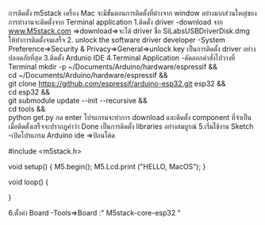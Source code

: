 การติดตั้ง m5stack
เครื่อง Mac จะมีขั้นตอนการติดตั้งที่ต่างจาก window อย่างมากส่วนใหญ่ของการทำงานจะติดตั้งจาก Terminal application
1.ติดตั้ง driver 
-download จาก www.M5stack.com =>download=>จะได้ driver ชื่อ SiLabsUSBDriverDisk.dmg ให้ทำการติดตั้งจนเสร็จ
2. unlock the software driver developer 
-System Preference=>Security & Privacy=>General=>unlock key เป็นการติดตั้ง driver อย่างปลอดภัยที่สุด
3.ติดตั้ง Ardunio IDE 
4.Terminal Application
-คัดลอกคำสั่งไปวางที่ Terminal
mkdir -p ~/Documents/Arduino/hardware/espressif && \
cd ~/Documents/Arduino/hardware/espressif && \
git clone https://github.com/espressif/arduino-esp32.git esp32 && \
cd esp32 && \
git submodule update --init --recursive && \
cd tools && \
python get.py
กด enter
โปรแกรมจะทำการ download และติดตั้ง component ที่จำเป็น เมื่อติดตั้งเสร็จจะปรากฏคำว่า Done เป็นการติดตั้ง libraries อย่างสมบูรณ์
5.เริ่มใช้งาน  Sketch 
-เปิดโปรแกรม Arduino ide =>ป้อนโค้ด

#include <m5stack.h>

void setup() {
M5.begin();
M5.Lcd.print ("HELLO, MacOS");
}

void loop() {

}

6.ตั้งค่า Board 
-Tools=>Board :" M5stack-core-esp32 "
